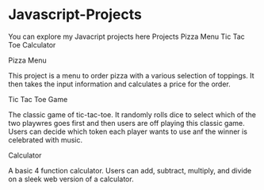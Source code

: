 # Javascript-Projects
You can explore my Javacript projects here 
Projects
Pizza Menu
Tic Tac Toe
Calculator 

Pizza Menu

This project is a menu to order pizza with a various selection of toppings. It then takes the input information and calculates a price for the order. 

Tic Tac Toe Game 

The classic game of tic-tac-toe. It randomly rolls dice to select which of the two playwres goes first and then users are off playing this classic game. Users can decide which token each player wants to use anf the winner is celebrated with music.

Calculator

A basic 4 function calculator. Users can add, subtract, multiply, and divide on a sleek web version of a calculator. 
